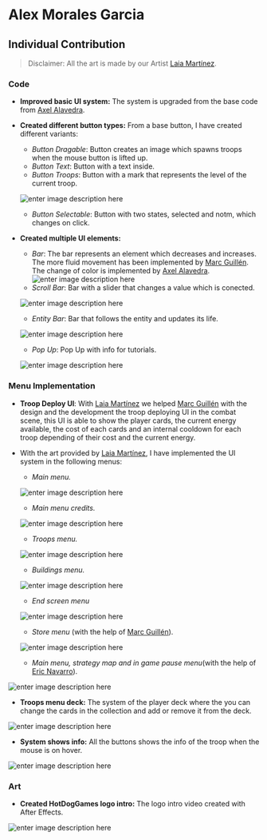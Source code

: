 # Alex Morales Garcia
## Individual Contribution

> Disclaimer: All the art is made by our Artist [Laia Martínez](https://github.com/LaiaMartinezMotis).

### Code
 - **Improved basic UI system:** The system is upgraded from the base code from [Axel Alavedra](https://github.com/AxelAlavedra).
 - **Created different button types:** From a base button, I have created different variants:
	 - *Button Dragable*: Button creates an image which spawns troops when the mouse button is lifted up.
	 - *Button Text*: Button with a text inside.
	 - *Button Troops*: Button with a mark that represents the level of the current troop.
   
	 ![enter image description here](https://github.com/hot-dog-games/Blue-Alert/blob/master/docs/Readme_Files/buttons_upgrade.JPG?raw=true)
	 - *Button Selectable*: Button with two states, selected and notm, which changes on click.
- **Created multiple UI elements:** 
	- *Bar*: The bar represents an element which decreases and increases. The more fluid movement has been implemented by [Marc Guillén](https://github.com/Marcgs96). The change of color is implemented by [Axel Alavedra](https://github.com/AxelAlavedra).![enter image description here](https://github.com/hot-dog-games/Blue-Alert/blob/master/docs/Readme_Files/combat_bar.gif?raw=true)
	- *Scroll Bar*: Bar with a slider that changes a value which is conected.
  
	![enter image description here](https://github.com/hot-dog-games/Blue-Alert/blob/master/docs/Readme_Files/scroll_bar.gif?raw=true)
	- *Entity Bar*: Bar that follows the entity and updates its life.
  
	![enter image description here](https://github.com/hot-dog-games/Blue-Alert/blob/master/docs/Readme_Files/entity_bar.JPG?raw=true)
	- *Pop Up*: Pop Up with info for tutorials.
  
	![enter image description here](https://github.com/hot-dog-games/Blue-Alert/blob/master/docs/Readme_Files/pop_up.JPG?raw=true)

### Menu Implementation
- **Troop Deploy UI**: With [Laia Martínez](https://github.com/LaiaMartinezMotis) we helped [Marc Guillén](https://github.com/Marcgs96) with the design and the development the troop deploying UI in the combat scene, this UI is able to show the player cards, the current energy available, the cost of each cards and an internal cooldown for each troop depending of their cost and the current energy.
- With the art provided by [Laia Martínez](https://github.com/LaiaMartinezMotis), I have implemented the UI system in the following menus:
	- *Main menu.*
  
	![enter image description here](https://github.com/hot-dog-games/Blue-Alert/blob/master/docs/Readme_Files/mainmenu.JPG?raw=true)
	- *Main menu credits.*
  
	![enter image description here](https://github.com/hot-dog-games/Blue-Alert/blob/master/docs/Readme_Files/credits.JPG?raw=true)
	-	*Troops menu.*
  
	![enter image description here](https://github.com/hot-dog-games/Blue-Alert/blob/master/docs/Readme_Files/troops_menu.JPG?raw=true)
	- *Buildings menu.*
  
	![enter image description here](https://github.com/hot-dog-games/Blue-Alert/blob/master/docs/Readme_Files/building_menu.JPG?raw=true)
	- 	*End screen menu*
  
	![enter image description here](https://github.com/hot-dog-games/Blue-Alert/blob/master/docs/Readme_Files/end_screen_2.JPG?raw=true)
	- *Store menu* (with the help of [Marc Guillén](https://github.com/Marcgs96)).
  
	![enter image description here](https://github.com/hot-dog-games/Blue-Alert/blob/master/docs/Readme_Files/store.gif?raw=true)
	- *Main menu, strategy map and in game pause menu*(with the help of [Eric Navarro](https://github.com/lakaens)).
  
![enter image description here](https://github.com/hot-dog-games/Blue-Alert/blob/master/docs/Readme_Files/pause_menu.JPG?raw=true)
- **Troops menu deck:** The system of the player deck where the you can change the cards in the collection and add or remove it from the deck.

![enter image description here](https://github.com/hot-dog-games/Blue-Alert/blob/master/docs/Readme_Files/deck_buttons.gif?raw=true)
- **System shows info:** All the buttons shows the info of the troop when the mouse is on hover.

![enter image description here](https://github.com/hot-dog-games/Blue-Alert/blob/master/docs/Readme_Files/info_show.JPG?raw=true)

### Art
- **Created HotDogGames logo intro:** The logo intro video created with After Effects.

![enter image description here](https://github.com/hot-dog-games/Blue-Alert/blob/master/docs/Readme_Files/Intro_logo.gif?raw=true)
